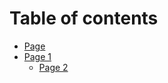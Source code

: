 # Table of contents

* [Page](README.md)
* [Page 1](page-1/README.md)
  * [Page 2](page-1/page-2.md)
